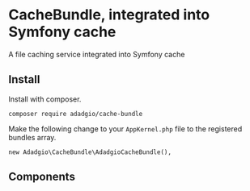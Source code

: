 CacheBundle, integrated into Symfony cache
====

A file caching service integrated into Symfony cache

## Install

Install with composer.

`composer require adadgio/cache-bundle`

Make the following change to your `AppKernel.php` file to the registered bundles array.

```
new Adadgio\CacheBundle\AdadgioCacheBundle(),
```

## Components

